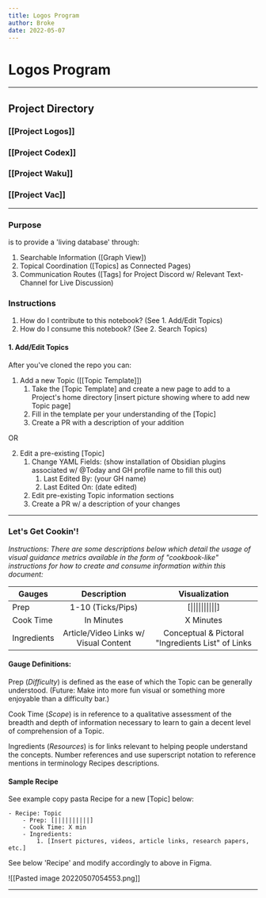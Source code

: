 ```yaml
---
title: Logos Program
author: Broke
date: 2022-05-07
---
```


# Logos Program
---
## Project Directory
### [[Project Logos]]
### [[Project Codex]]
### [[Project Waku]]
### [[Project Vac]]
---
### Purpose
is to provide a 'living database' through:
1. Searchable Information ([Graph View])
2. Topical Coordination ([Topics] as Connected Pages)
3. Communication Routes ([Tags] for Project Discord w/ Relevant Text-Channel for Live Discussion)

### Instructions
1. How do I contribute to this notebook? (See 1. Add/Edit Topics)
2. How do I consume this notebook? (See 2. Search Topics)

#### 1. Add/Edit Topics
After you've cloned the repo you can:

1. Add a new Topic ([[Topic Template]])
	1. Take the [Topic Template] and create a new page to add to a Project's home directory
	[insert picture showing where to add new Topic page]
	2. Fill in the template per your understanding of the [Topic]
	3. Create a PR with a description of your addition

OR

2. Edit a pre-existing [Topic]
	1. Change YAML Fields: (show installation of Obsidian plugins associated w/ @Today and GH profile name to fill this out)
		1. Last Edited By: (your GH name)
		2. Last Edited On: (date edited)
	2. Edit pre-existing Topic information sections
	3. Create a PR w/ a description of your changes

---

### **Let's Get Cookin'!**
*Instructions: There are some descriptions below which detail the usage of visual guidance metrics available in the form of "cookbook-like" instructions for how to create and consume information within this document:*

|  Gauges      |     Description    | Visualization |
| --------     | :-----------: |  :----------:  |
|Prep    | 1-10 (Ticks/Pips) |  [&#124;&#124;&#124;&#124;&#124;&#124;&#124;&#124;&#124;&#124;]  | 
|Cook Time          | In Minutes | X Minutes |
|Ingredients     | Article/Video Links w/ Visual Content | Conceptual & Pictoral "Ingredients List" of Links|

#### **Gauge Definitions:**

Prep (*Difficulty*) is defined as the ease of which the Topic can be generally understood. (Future: Make into more fun visual or something more enjoyable than a difficulty bar.)

Cook Time (*Scope*) is in reference to a qualitative assessment of the breadth and depth of information necessary to learn to gain a decent level of comprehension of a Topic.

Ingredients (*Resources*) is for links relevant to helping people understand the concepts. Number references and use superscript notation to reference mentions in terminology Recipes descriptions.


#### Sample Recipe
See example copy pasta Recipe for a new [Topic] below:
```
- Recipe: Topic
	- Prep: [||||||||||]
	- Cook Time: X min
	- Ingredients: 
		1. [Insert pictures, videos, article links, research papers, etc.]
```

See below 'Recipe' and modify accordingly to above in Figma.

![[Pasted image 20220507054553.png]]

---
